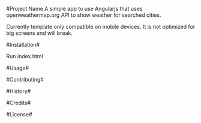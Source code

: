 #Project Name
A simple app to use Angularjs that uses openweathermap.org API to show weather for searched cities.

Currently template only compatible on mobile devices. It is not optimized for big screens and will break.

#Installation#

Run index.html

#Usage#



#Contributing#


#History#



#Credits#



#License#

